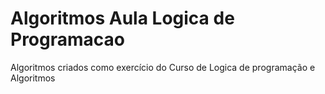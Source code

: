 # Algoritmos Aula Logica de Programacao
 Algoritmos criados como exercício do Curso de Logica de programação e Algoritmos 

